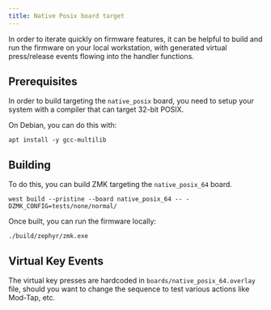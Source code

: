 ```yaml
---
title: Native Posix board target
---
```


In order to iterate quickly on firmware features, it can
be helpful to build and run the firmware on your local
workstation, with generated virtual press/release events
flowing into the handler functions.

## Prerequisites

In order to build targeting the `native_posix` board, you need to setup your system
with a compiler that can target 32-bit POSIX.

On Debian, you can do this with:

```
apt install -y gcc-multilib
```

## Building

To do this, you can build ZMK targeting the
`native_posix_64` board.

```
west build --pristine --board native_posix_64 -- -DZMK_CONFIG=tests/none/normal/
```

Once built, you can run the firmware locally:

```
./build/zephyr/zmk.exe
```

## Virtual Key Events

The virtual key presses are hardcoded in `boards/native_posix_64.overlay` file, should you want to change the sequence to test various actions like Mod-Tap, etc.
